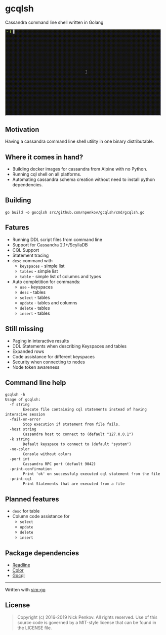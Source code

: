 # gcqlsh

Cassandra command line shell written in Golang

![](screenshots/gcqlsh_rec.gif?raw=true)

Motivation
----

Having a cassandra command line shell utility in one binary distributable.

Where it comes in hand?
----

 * Building docker images for cassandra from Alpine with no Python.
 * Running cql shell on all platforms.
 * Automating cassandra schema creation without need to install python dependencies.

Building
----

``` 
go build -o gocqlsh src/github.com/npenkov/gcqlsh/cmd/gcqlsh.go
```

Fatures
----
 * Running DDL script files from command line
 * Support for Cassandra 2.1+/ScyllaDB
 * CQL Support
 * Statement tracing
 * `desc` command with
   * `keyspaces` - simple list
   * `tables` - simple list
   * `table` - simple list of columns and types
 * Auto completition for commands:
   * `use` - keyspaces
   * `desc` - tables
   * `select` - tables
   * `update` - tables and columns
   * `delete` - tables
   * `insert` - tables

Still missing
----

 * Paging in interactive results
 * DDL Statements when describing Keyspaces and tables
 * Expanded rows
 * Code assistance for different keyspaces
 * Security when connecting to nodes
 * Node token awareness

Command line help
----

```
gcqlsh -h
Usage of gcqlsh:
  -f string
        Execute file containing cql statements instead of having interacive session
  -fail-on-error
        Stop execution if statement from file fails.
  -host string
        Cassandra host to connect to (default "127.0.0.1")
  -k string
        Default keyspace to connect to (default "system")
  -no-color
        Console without colors
  -port int
        Cassandra RPC port (default 9042)
  -print-confirmation
        Print 'ok' on successfuly executed cql statement from the file
  -print-cql
        Print Statements that are executed from a file
```

Planned features
----
 * `desc` for table
 * Column code assistance for 
   * `select`
   * `update`
   * `delete` 
   * `insert` 

Package dependencies
----

 * [Readline](https://github.com/chzyer/readline)
 * [Color](https://github.com/fatih/color)
 * [Gocql](https://github.com/gocql/gocql)

----

Written with [vim-go](https://github.com/fatih/vim-go)

License
-------

> Copyright (c) 2016-2019 Nick Penkov. All rights reserved.
> Use of this source code is governed by a MIT-style
> license that can be found in the LICENSE file.

